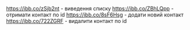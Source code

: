 https://ibb.co/zSjb2nt - виведення списку
https://ibb.co/ZBhLQpp - отримати контакт по id
https://ibb.co/8sF6Hsg - додати новий контакт
https://ibb.co/722ZGRF - видалити контакт по id